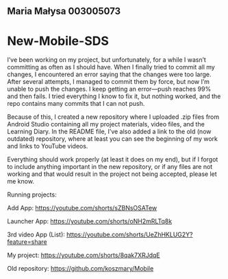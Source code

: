 ## Maria Małysa 003005073
# New-Mobile-SDS
I’ve been working on my project, but unfortunately, for a while I wasn’t committing as often as I should have. When I finally tried to commit all my changes, I encountered an error saying that the changes were too large. After several attempts, I managed to commit them by force, but now I’m unable to push the changes. I keep getting an error—push reaches 99% and then fails. I tried everything I know to fix it, but nothing worked, and the repo contains many commits that I can not push.

Because of this, I created a new repository where I uploaded .zip files from Android Studio containing all my project materials, video files, and the Learning Diary. In the README file, I’ve also added a link to the old (now outdated) repository, where at least you can see the beginning of my work and links to YouTube videos.

Everything should work properly (at least it does on my end), but if I forgot to include anything important in the new repository, or if any files are not working and that would result in the project not being accepted, please let me know.

Running projects:

Add App: https://youtube.com/shorts/sZBNsOSATew

Launcher App: https://youtube.com/shorts/oNH2mRLTq8k

3rd video App (List): https://youtube.com/shorts/UeZhHKLUG2Y?feature=share

My project: https://youtube.com/shorts/8qak7XRJdqE


Old repository:
https://github.com/koszmary/Mobile
